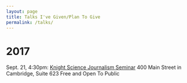 ```yaml
---
layout: page
title: Talks I've Given/Plan To Give
permalink: /talks/
---
```


# 2017

Sept. 21, 4:30pm: [Knight Science Journalism Seminar](https://ksj.mit.edu/seminars/)
400 Main Street in Cambridge, Suite 623
Free and Open To Public
